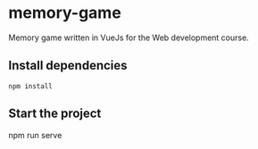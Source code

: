 # memory-game

Memory game written in VueJs for the Web development course.

## Install dependencies

```
npm install
```

## Start the project

npm run serve
